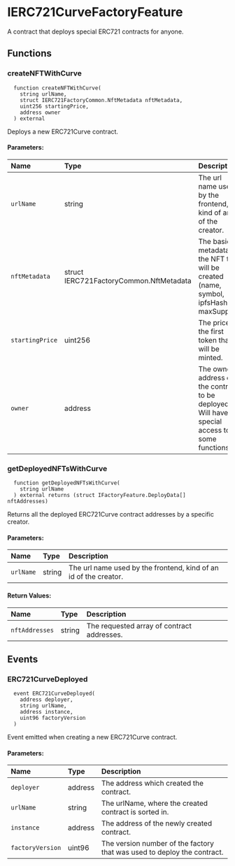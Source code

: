 # IERC721CurveFactoryFeature

A contract that deploys special ERC721 contracts for anyone.



## Functions
### createNFTWithCurve
```solidity
  function createNFTWithCurve(
    string urlName,
    struct IERC721FactoryCommon.NftMetadata nftMetadata,
    uint256 startingPrice,
    address owner
  ) external
```
Deploys a new ERC721Curve contract.


#### Parameters:
| Name | Type | Description                                                          |
| :--- | :--- | :------------------------------------------------------------------- |
|`urlName` | string | The url name used by the frontend, kind of an id of the creator.
|`nftMetadata` | struct IERC721FactoryCommon.NftMetadata | The basic metadata of the NFT that will be created (name, symbol, ipfsHash, maxSupply).
|`startingPrice` | uint256 | The price of the first token that will be minted.
|`owner` | address | The owner address of the contract to be deployed. Will have special access to some functions.

### getDeployedNFTsWithCurve
```solidity
  function getDeployedNFTsWithCurve(
    string urlName
  ) external returns (struct IFactoryFeature.DeployData[] nftAddresses)
```
Returns all the deployed ERC721Curve contract addresses by a specific creator.


#### Parameters:
| Name | Type | Description                                                          |
| :--- | :--- | :------------------------------------------------------------------- |
|`urlName` | string | The url name used by the frontend, kind of an id of the creator.

#### Return Values:
| Name                           | Type          | Description                                                                  |
| :----------------------------- | :------------ | :--------------------------------------------------------------------------- |
|`nftAddresses`| string | The requested array of contract addresses.

## Events
### ERC721CurveDeployed
```solidity
  event ERC721CurveDeployed(
    address deployer,
    string urlName,
    address instance,
    uint96 factoryVersion
  )
```
Event emitted when creating a new ERC721Curve contract.


#### Parameters:
| Name                           | Type          | Description                                    |
| :----------------------------- | :------------ | :--------------------------------------------- |
|`deployer`| address | The address which created the contract.
|`urlName`| string | The urlName, where the created contract is sorted in.
|`instance`| address | The address of the newly created contract.
|`factoryVersion`| uint96 | The version number of the factory that was used to deploy the contract.




